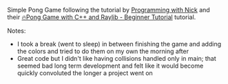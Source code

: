 Simple Pong Game following the tutorial by [Programming with Nick](https://youtube.com/@programmingwithnick?si=yOLngI-kGDqkBEbJ) and their [🔥Pong Game with C++ and Raylib - Beginner Tutorial](https://youtu.be/VLJlTaFvHo4?si=PWOQtQWt4h_BPpYB) tutorial. 

Notes:
- I took a break (went to sleep) in between finishing the game and adding the colors and tried to do them on my own the morning after
- Great code but I didn't like having collisions handled only in main; that seemed bad long term development and felt like it would become quickly convoluted the longer a project went on
